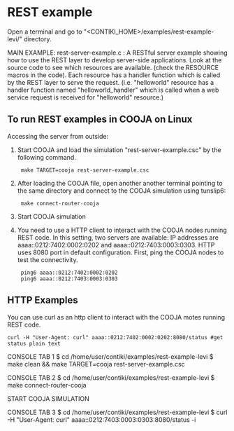 REST example
============

Open a terminal and go to "<CONTIKI_HOME>/examples/rest-example-levi/" directory.

MAIN EXAMPLE: rest-server-example.c : A RESTful server example showing how to
use the REST layer to develop server-side applications.
Look at the source code to see which resources are available. (check the
RESOURCE macros in the code).  Each resource has a handler function which is
called by the REST layer to serve the request.  (i.e. "helloworld" resource has
a handler function named "helloworld_handler" which is called when a web
service request is received for "helloworld" resource.)


To run REST examples in COOJA on Linux
--------------------------------------------

Accessing the server from outside:

1. Start COOJA and load the simulation "rest-server-example.csc" by the following command.

        make TARGET=cooja rest-server-example.csc

2. After loading the COOJA file, open another another terminal pointing to the
   same directory and connect to the COOJA simulation using tunslip6:

        make connect-router-cooja

3. Start COOJA simulation

4. You need to use a HTTP client to interact with the COOJA nodes
   running REST code.  In this setting, two servers are available: IP addresses
   are aaaa::0212:7402:0002:0202 and aaaa::0212:7403:0003:0303. HTTP uses 8080 
   port in default configuration.  First, ping the COOJA nodes to test the connectivity.

        ping6 aaaa::0212:7402:0002:0202
        ping6 aaaa::0212:7403:0003:0303

HTTP Examples
-------------

You can use curl as an http client to interact with the COOJA motes running
REST code.

    curl -H "User-Agent: curl" aaaa::0212:7402:0002:0202:8080/status #get status plain text

CONSOLE TAB 1
$ cd /home/user/contiki/examples/rest-example-levi
$ make clean && make TARGET=cooja rest-server-example.csc

CONSOLE TAB 2
$ cd /home/user/contiki/examples/rest-example-levi
$ make connect-router-cooja

START COOJA SIMULATION

CONSOLE TAB 3
$ cd /home/user/contiki/examples/rest-example-levi
$ curl -H "User-Agent: curl" aaaa::0212:7403:0003:0303:8080/status -i